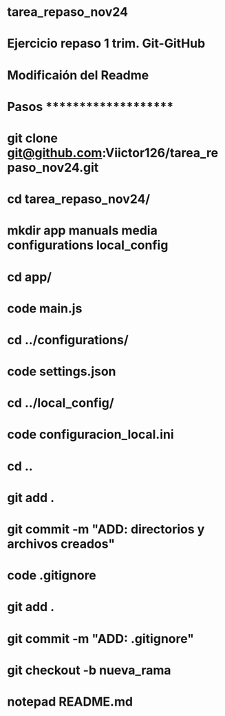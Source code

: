 # tarea_repaso_nov24
# Ejercicio repaso 1 trim. Git-GitHub

# Modificaión del Readme

# Pasos *******************

# git clone git@github.com:Viictor126/tarea_repaso_nov24.git
# cd tarea_repaso_nov24/
# mkdir app manuals media configurations local_config
# cd app/
# code main.js
# cd ../configurations/
# code settings.json
# cd ../local_config/
# code configuracion_local.ini
# cd ..
# git add .
# git commit -m "ADD: directorios y archivos creados"
# code .gitignore
# git add .
# git commit -m "ADD: .gitignore"
# git checkout -b nueva_rama
# notepad README.md
 